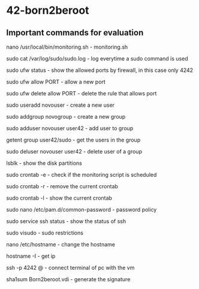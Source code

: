 # 42-born2beroot

## Important commands for evaluation
nano /usr/local/bin/monitoring.sh - monitoring.sh 

sudo cat /var/log/sudo/sudo.log - log everytime a sudo command is used 

sudo ufw status - show the allowed ports by firewall, in this case only 4242

sudo ufw allow PORT - allow a new port 

sudo ufw delete allow PORT - delete the rule that allows port

sudo useradd novouser - create a new user

sudo addgroup novogroup - create a new group

sudo adduser novouser user42 - add user to group

getent group user42/sudo - get the users in the group

sudo deluser novouser user42 - delete user of a group 

lsblk - show the disk partitions 

sudo crontab -e - check if the monitoring script is scheduled

sudo crontab -r - remove the current crontab

sudo crontab -l - show the current crontab

sudo nano /etc/pam.d/common-password  - password policy 

sudo service ssh status - show the status of ssh 

sudo visudo - sudo restrictions

nano /etc/hostname - change the hostname 

hostname -I - get ip

ssh -p 4242 <user>@<machine ip> - connect terminal of pc with the vm

sha1sum Born2beroot.vdi - generate the signature
